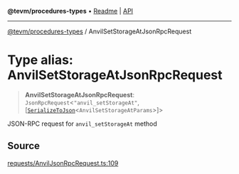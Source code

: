 **@tevm/procedures-types** • [Readme](../README.md) \| [API](../globals.md)

***

[@tevm/procedures-types](../README.md) / AnvilSetStorageAtJsonRpcRequest

# Type alias: AnvilSetStorageAtJsonRpcRequest

> **AnvilSetStorageAtJsonRpcRequest**: `JsonRpcRequest`\<`"anvil_setStorageAt"`, [[`SerializeToJson`](SerializeToJson.md)\<`AnvilSetStorageAtParams`\>]\>

JSON-RPC request for `anvil_setStorageAt` method

## Source

[requests/AnvilJsonRpcRequest.ts:109](https://github.com/evmts/tevm-monorepo/blob/main/packages/procedures-types/src/requests/AnvilJsonRpcRequest.ts#L109)
